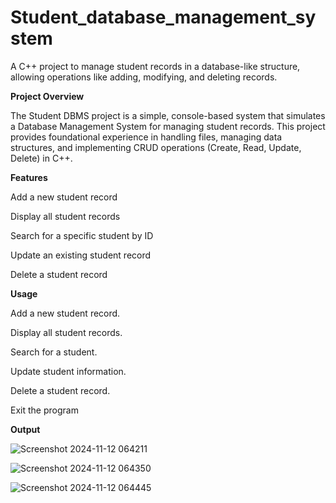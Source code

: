 # Student_database_management_system
A C++ project to manage student records in a database-like structure, allowing operations like adding, modifying, and deleting records.

**Project Overview**

The Student DBMS project is a simple, console-based system that simulates a Database Management System for managing student records. This project provides foundational experience in handling files, managing data structures, and implementing CRUD operations (Create, Read, Update, Delete) in C++.

**Features**

Add a new student record

Display all student records

Search for a specific student by ID

Update an existing student record

Delete a student record

**Usage**

Add a new student record.

Display all student records.

Search for a student.

Update student information.

Delete a student record.

Exit the program

**Output**

![Screenshot 2024-11-12 064211](https://github.com/user-attachments/assets/60b0fea4-0f4f-47d8-bdc7-36f995b15804)

![Screenshot 2024-11-12 064350](https://github.com/user-attachments/assets/d28ca276-a39c-4b62-b469-fbf0e45ffb9a)

![Screenshot 2024-11-12 064445](https://github.com/user-attachments/assets/3b1201ba-2df3-40a7-b8eb-093388e2a9f1)
